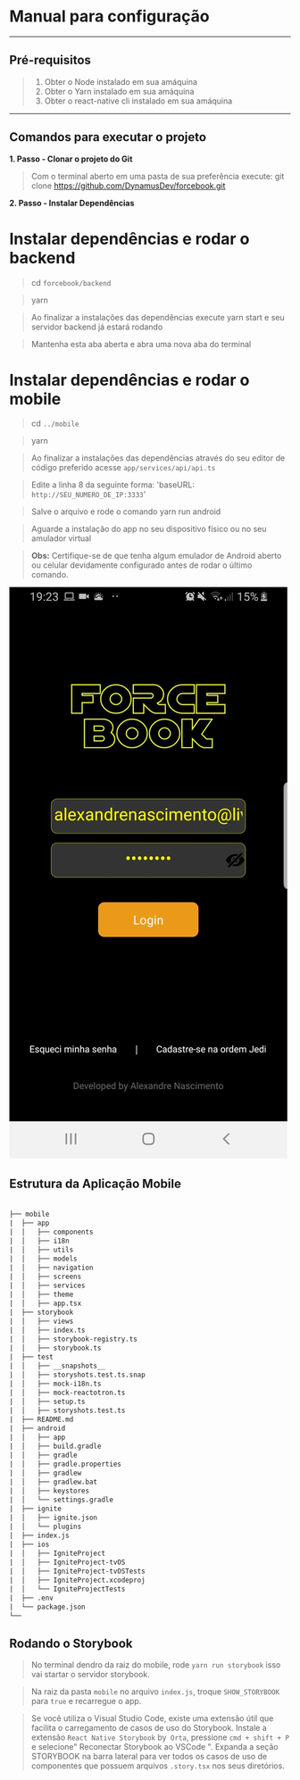 # Manual para configuração

---

## Pré-requisitos


>1. Obter o Node instalado em sua amáquina
>2. Obter o Yarn instalado em sua amáquina
>2. Obter o react-native cli instalado em sua amáquina

---

## Comandos para executar o projeto

**1. Passo - Clonar o projeto do Git**

>Com o terminal aberto em uma pasta de sua preferência execute: git clone https://github.com/DynamusDev/forcebook.git

**2. Passo - Instalar Dependências** 

# Instalar dependências e rodar o backend

>cd `forcebook/backend`

>yarn

>Ao finalizar a instalações das dependências execute yarn start e seu servidor backend já estará rodando

>Mantenha esta aba aberta e abra uma nova aba do terminal

# Instalar dependências e rodar o mobile

>cd `../mobile`

>yarn

>Ao finalizar a instalações das dependências através do seu editor de código preferido acesse `app/services/api/api.ts`

>Edite a linha 8 da seguinte forma: 'baseURL: `http://SEU_NUMERO_DE_IP:3333`'

>Salve o arquivo e rode o comando yarn run android

>Aguarde a instalação do app no seu dispositivo físico ou no seu amulador virtual

>**Obs:** Certifique-se de que tenha algum emulador de Android aberto ou celular devidamente configurado antes de rodar o último comando.

![](/mobile/assets/login.jpeg)

## Estrutura da Aplicação Mobile

```

├── mobile
|  ├── app
|  │   ├── components
|  │   ├── i18n
|  │   ├── utils
|  │   ├── models
|  │   ├── navigation
|  │   ├── screens
|  │   ├── services
|  │   ├── theme
|  │   ├── app.tsx
|  ├── storybook
|  │   ├── views
|  │   ├── index.ts
|  │   ├── storybook-registry.ts
|  │   ├── storybook.ts
|  ├── test
|  │   ├── __snapshots__
|  │   ├── storyshots.test.ts.snap
|  │   ├── mock-i18n.ts
|  │   ├── mock-reactotron.ts
|  │   ├── setup.ts
|  │   ├── storyshots.test.ts
|  ├── README.md
|  ├── android
|  │   ├── app
|  │   ├── build.gradle
|  │   ├── gradle
|  │   ├── gradle.properties
|  │   ├── gradlew
|  │   ├── gradlew.bat
|  │   ├── keystores
|  │   └── settings.gradle
|  ├── ignite
|  │   ├── ignite.json
|  │   └── plugins
|  ├── index.js
|  ├── ios
|  │   ├── IgniteProject
|  │   ├── IgniteProject-tvOS
|  │   ├── IgniteProject-tvOSTests
|  │   ├── IgniteProject.xcodeproj
|  │   └── IgniteProjectTests
|  ├── .env
|  └── package.json
└──
```

## Rodando o Storybook

>No terminal dendro da raiz do mobile, rode `yarn run storybook` isso vai startar o servidor storybook.

>Na raiz da pasta `mobile` no arquivo `index.js`, troque `SHOW_STORYBOOK` para `true` e recarregue o app.

>Se você utiliza o Visual Studio Code, existe uma extensão útil que facilita o carregamento de casos de uso do Storybook. Instale a extensão `React Native Storybook` by` Orta`, pressione `cmd + shift + P` e selecione" Reconectar Storybook ao VSCode ". Expanda a seção STORYBOOK na barra lateral para ver todos os casos de uso de componentes que possuem arquivos `.story.tsx` nos seus diretórios.